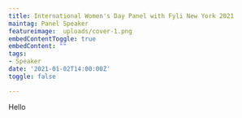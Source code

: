 ```yaml
---
title: International Women's Day Panel with Fyli New York 2021
maintag: Panel Speaker
featureimage:  uploads/cover-1.png
embedContentToggle: true
embedContent: ""
tags:
- Speaker
date: '2021-01-02T14:00:00Z'
toggle: false

---
```


Hello